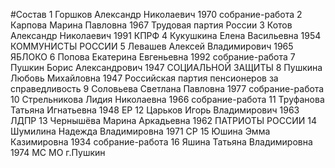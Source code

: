 #Состав
1 Горшков Александр Николаевич 1970 собрание-работа
2 Карпова Марина Павловна 1967 Трудовая партия России
3 Котов Александр Николаевич 1991 КПРФ
4 Кукушкина Елена Васильевна 1954 КОММУНИСТЫ РОССИИ
5 Левашев Алексей Владимирович 1965 ЯБЛОКО
6 Попова Екатерина Евгеньевна 1992 собрание-работа
7 Пушкин Борис Александрович 1947 СОЦИАЛЬНОЙ ЗАЩИТЫ
8 Пушкина Любовь Михайловна 1947 Российская партия пенсионеров за справедливость
9 Соловьева Светлана Павловна 1977 собрание-работа
10 Стрельникова Лидия Николаевна 1966 собрание-работа
11 Труфанова Татьяна Игнатьевна 1948 ЕР
12 Царьков Игорь Владимирович 1963 ЛДПР
13 Чернышёва Марина Аркадьевна 1962 ПАТРИОТЫ РОССИИ
14 Шумилина Надежда Владимировна 1971 СР
15 Юшина Эмма Казимировна 1934 собрание-работа
16 Яшина Татьяна Владимировна 1974 МС МО г.Пушкин

